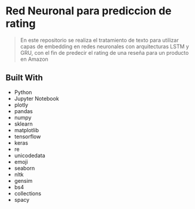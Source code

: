<a name="readme-top"></a>

# Red Neuronal para prediccion de rating

> En este repositorio se realiza el tratamiento de texto para utilizar capas de embedding en redes neuronales con arquitecturas LSTM y GRU, con el fin de predecir el rating de una reseña para un producto en Amazon
## Built With

- Python
- Jupyter Notebook
- plotly
- pandas
- numpy
- sklearn
- matplotlib
- tensorflow
- keras
- re
- unicodedata
- emoji
- seaborn
- nltk
- gensim
- bs4
- collections
- spacy

